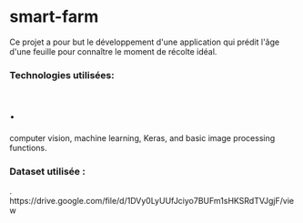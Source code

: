 # smart-farm
Ce projet a pour but le développement d'une application qui prédit l'âge d'une feuille pour connaître le moment de récolte idéal. 

<h3>Technologies utilisées: </h3> 
<h1>.</h1> computer vision, machine learning, Keras, and basic image processing functions. 

<h3> Dataset utilisée :</h3> 
. https://drive.google.com/file/d/1DVy0LyUUfJciyo7BUFm1sHKSRdTVJgjF/view
